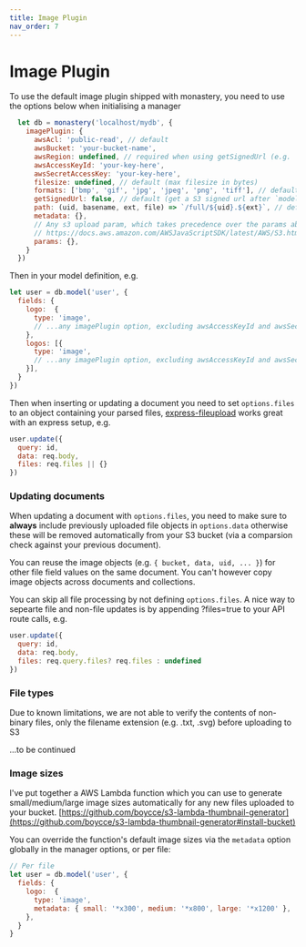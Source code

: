 ```yaml
---
title: Image Plugin
nav_order: 7
---
```


# Image Plugin

To use the default image plugin shipped with monastery, you need to use the options below when initialising a manager

```js
  let db = monastery('localhost/mydb', {
    imagePlugin: {
      awsAcl: 'public-read', // default
      awsBucket: 'your-bucket-name',
      awsRegion: undefined, // required when using getSignedUrl (e.g. 's3-ap-southeast-2')
      awsAccessKeyId: 'your-key-here',
      awsSecretAccessKey: 'your-key-here',
      filesize: undefined, // default (max filesize in bytes)
      formats: ['bmp', 'gif', 'jpg', 'jpeg', 'png', 'tiff'], // default (use 'any' to allow all extensions)
      getSignedUrl: false, // default (get a S3 signed url after `model.find()`, can be defined per request)
      path: (uid, basename, ext, file) => `/full/${uid}.${ext}`, // default
      metadata: {},
      // Any s3 upload param, which takes precedence over the params above
      // https://docs.aws.amazon.com/AWSJavaScriptSDK/latest/AWS/S3.html#upload-property)
      params: {},
    }
  })
```

Then in your model definition, e.g.

```js
let user = db.model('user', {
  fields: {
    logo:  {
      type: 'image',
      // ...any imagePlugin option, excluding awsAccessKeyId and awsSecretAccessKey
    },
    logos: [{
      type: 'image',
      // ...any imagePlugin option, excluding awsAccessKeyId and awsSecretAccessKey
    }],
  }
})
```

Then when inserting or updating a document you need to set `options.files` to an object containing your parsed files, [express-fileupload](https://github.com/richardgirges/express-fileupload) works great with an express setup, e.g.

```js
user.update({
  query: id,
  data: req.body,
  files: req.files || {}
})
```

### Updating documents

When updating a document with `options.files`, you need to make sure to **always** include previously uploaded file objects in `options.data` otherwise these will be removed automatically from your S3 bucket (via a comparsion check against your previous document). 

You can reuse the image objects (e.g. `{ bucket, data, uid, ... }`) for other file field values on the same document. You can't however copy image objects across documents and collections.

You can skip all file processing by not defining `options.files`. A nice way to sepearte file and non-file updates is by appending ?files=true to your API route calls, e.g.

```js
user.update({
  query: id,
  data: req.body,
  files: req.query.files? req.files : undefined
})
```

### File types

Due to known limitations, we are not able to verify the contents of non-binary files, only the filename extension (e.g. .txt, .svg) before uploading to S3

...to be continued

### Image sizes

I've put together a AWS Lambda function which you can use to generate small/medium/large image sizes automatically for any new files uploaded to your bucket.
[https://github.com/boycce/s3-lambda-thumbnail-generator](https://github.com/boycce/s3-lambda-thumbnail-generator#install-bucket)

You can override the function's default image sizes via the `metadata` option globally in the manager options, or per file:
```js
// Per file
let user = db.model('user', {
  fields: {
    logo:  {
      type: 'image',
      metadata: { small: '*x300', medium: '*x800', large: '*x1200' },
    },
  }
}
```
